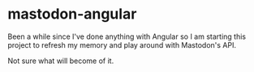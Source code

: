 # mastodon-angular

Been a while since I've done anything with Angular so I am starting this project to refresh my memory and play around with Mastodon's API.

Not sure what will become of it.
